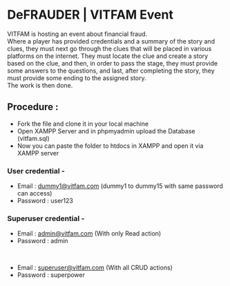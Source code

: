# DeFRAUDER | VITFAM Event
VITFAM is hosting an event about financial fraud.<br>
Where a player has provided credentials and a summary of the story and clues, they must next go through the clues that will be placed in various platforms on the internet. They must locate the clue and create a story based on the clue, and then, in order to pass the stage, they must provide some answers to the questions, and last, after completing the story, they must provide some ending to the assigned story. <br>
The work is then done.


## Procedure : <br>
- Fork the file and clone it in your local machine
- Open XAMPP Server and in phpmyadmin upload the Database (vitfam.sql)
- Now you can paste the folder to htdocs in XAMPP and open it via XAMPP server


### User credential -
- Email : dummy1@vitfam.com (dummy1 to dummy15 with same password can access)
- Password : user123 

### Superuser credential - 
- Email : admin@vitfam.com (With only Read action)
- Password : admin
<br>

- Email : superuser@vitfam.com (With all CRUD actions)
- Password : superpower
